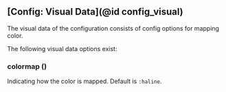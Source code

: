 ## [Config: Visual Data](@id config_visual)

The visual data of the configuration consists of config options for mapping color. 

The following visual data options exist:

### colormap ()
Indicating how the color is mapped.
Default is `:haline`.